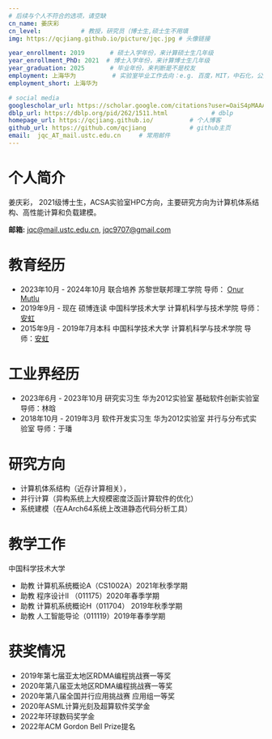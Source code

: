 ```yaml
---
# 后续与个人不符合的选项，请空缺
cn_name: 姜庆彩
cn_level:           # 教授，研究员（博士生,硕士生不用填
img: https://qcjiang.github.io/picture/jqc.jpg # 头像链接

year_enrollment: 2019       # 硕士入学年份，来计算硕士生几年级
year_enrollment_PhD: 2021  # 博士入学年份，来计算博士生几年级
year_graduation: 2025       # 毕业年份，来判断是不是校友
employment: 上海华为          # 实验室毕业工作去向：e.g. 百度，MIT，中石化，公务员
employment_short: 上海华为

# social media
googlescholar_url: https://scholar.google.com/citations?user=OaiS4pMAAAAJ         # googlescholar
dblp_url: https://dblp.org/pid/262/1511.html            # dblp
homepage_url: https://qcjiang.github.io/          # 个人博客
github_url: https://github.com/qcjiang            # github主页
email:  jqc_AT_mail.ustc.edu.cn     # 常用邮件
---
```


# 个人简介

姜庆彩， 2021级博士生，ACSA实验室HPC方向，主要研究方向为计算机体系结构、高性能计算和负载建模。

**邮箱:** jqc@mail.ustc.edu.cn, jqc9707@gmail.com

# 教育经历

- 2023年10月 - 2024年10月 联合培养 苏黎世联邦理工学院 导师： <a href="https://people.inf.ethz.ch/omutlu/" target="blank">Onur Mutlu</a> 
- 2019年9月  - 现在 硕博连读 中国科学技术大学 计算机科学与技术学院  导师：<a href="https://cs.ustc.edu.cn/2020/0426/c23235a460072/page.htm" target="blank">安虹</a>     
- 2015年9月  - 2019年7月本科 中国科学技术大学 计算机科学与技术学院 导师：<a href="https://cs.ustc.edu.cn/2020/0426/c23235a460072/page.htm" target="blank">安虹</a>

# 工业界经历

- 2023年6月  - 2023年10月 研究实习生 华为2012实验室 基础软件创新实验室 导师：林晗
- 2018年10月 - 2019年3月 软件开发实习生 华为2012实验室 并行与分布式实验室 导师：于璠

# 研究方向

* 计算机体系结构（近存计算相关），
* 并行计算（异构系统上大规模密度泛函计算软件的优化） 
* 系统建模（在AArch64系统上改进静态代码分析工具）

# 教学工作

中国科学技术大学

- 助教 计算机系统概论A（CS1002A）2021年秋季学期
- 助教 程序设计II （011175）2020年春季学期
- 助教 计算机系统概论H（011704） 2019年秋季学期
- 助教 人工智能导论（011119）2019年春季学期

# 获奖情况

* 2019年第七届亚太地区RDMA编程挑战赛一等奖 
* 2020年第八届亚太地区RDMA编程挑战赛一等奖 
* 2020年第八届全国并行应用挑战赛 应用组一等奖
* 2020年ASML计算光刻及超算软件奖学金
* 2022年环球数码奖学金
* 2022年ACM Gordon Bell Prize提名 

<!-- ## 一作论文

1. **[HPCC'2020]** **Qingcai Jiang**, Lingyun Wan, Shizhe Jiao, et al. <font color="Purple">An Efficient Multi-GPU Implementation for Linear-Response Time-Dependent Density Functional Theory</font>, in 2020 IEEE 22nd International Conference on High Performance Computing and Communications (HPCC'2020). IEEE, 2020: 197-205. <a href="" target="blank">[pdf]</a>

2. **[ICPP'2022]** **Qingcai Jiang**, Junshi Chen, Lingyun Wan, et al.  <font color="Purple">Accelerating Parallel First-Principles Excited-State Calculation by Low-Rank Approximation with K-Means Clustering</font>, in 51st International Conference on Parallel Processing (ICPP'2022). <a href="" target="blank">[pdf]</a> <a href="" target="blank">[video]</a>

3. **[HPCC'2022]** **Qingcai Jiang**, Shaojie Tan, Zhenwei Cao, et al. <font color="Purple">Quantifying Throughput of Basic Blocks on ARM Microarchitectures by Static Code Analyzers: A Case Study on Kunpeng 920</font>, in 2022 IEEE 24th Int Conf on High Performance Computing & Communications (HPCC'2022). <a href="https://qcjiang.github.io/pdf/lrtddft_gpu_hpcc2020.pdf" target="blank">[pdf]</a>

4. **[DATE'2024]** **Qingcai Jiang**\*, Shaojie Tan\*, Junshi Chen and Hong An. <font color="Purple">A<sup>3</sup>PIM: An Automated, Analytic and Accurate Processing-in-Memory Offloader</font>,  to appear in 27th Design, Automation and Test in Europe Conference (DATE'2024).

5. **[SC'2022]** Wei Hu\*, Hong An, Zhuoqiang Guo\*, **Qingcai Jiang**\*, et al. <font color="Purple">2.5 Million-Atom Ab Initio Electronic-Structure Simulation of Complex Metallic Heterostructures with DGDFT</font>, in Proceedings of the 2022 International Conference for High Performance Computing, Networking, Storage and Analysis (SC'2022). Awarded as a 2022 ACM Gordon Bell Finalist. <a href="https://sc22.supercomputing.org/presentation/?id=gb105&sess=sess191" target="blank">[link]</a> <a href="https://qcjiang.github.io/pdf/dgdft_sc2022.pdf" target="blank">[pdf]</a> <a href="http://news.ustc.edu.cn/info/1055/81128.htm" target="blank">[news in Chinese]</a> 

6. **[THPC]** Shaojie Tan\*, **Qingcai Jiang***, Zhenwei Cao,  et al. <font color="Purple">Uncovering the performance bottleneck of modern HPC processor with static code analyzer: a case study on Kunpeng 920</font>, in CCF Trans. HPC, 2023: 1-22. <a href="https://qcjiang.github.io/pdf/static_code_analyzer_thpc2023.pdf" target="blank">[pdf] </a>

\* : 共同一作 -->